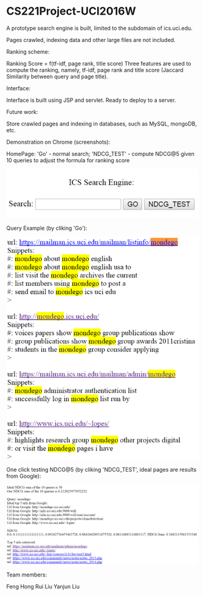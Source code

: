 # CS221Project-UCI2016W
A prototype search engine is built, limited to the subdomain of ics.uci.edu. 




Pages crawled, indexing data and other large files are not included.

Ranking scheme:

Ranking Score = f(tf-idf, page rank, title score)
Three features are used to compute the ranking, namely, tf-idf, page rank and title score (Jaccard Similarity between query and page title).

Interface:

Interface is built using JSP and servlet. Ready to deploy to a server.

Future work:

Store crawled pages and indexing in databases, such as MySQL, mongoDB, etc. 


Demonstration on Chrome (screenshots):

HomePage: 'Go' - normal search; 'NDCG_TEST' - compute NDCG@5 given 10 queries to adjust the formula for ranking score

![alt tag](https://raw.githubusercontent.com/oldsui/CS221Project-UCI2016W/master/screenshots/HomePage.PNG)


Query Example (by cliking 'Go'):

![alt tag](https://raw.githubusercontent.com/oldsui/CS221Project-UCI2016W/master/screenshots/SearchResultsSnippets.PNG)


One click testing NDCG@5 (by cliking 'NDCG_TEST', ideal pages are results from Google):

![alt tag](https://raw.githubusercontent.com/oldsui/CS221Project-UCI2016W/master/screenshots/NDCG_Test_Result.PNG)



Team members:

Feng Hong
Rui Liu
Yanjun Liu


